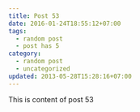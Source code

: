 ```yaml
---
title: Post 53
date: 2016-01-24T18:55:12+07:00
tags:
  - random post
  - post has 5
category:
  - random post
  - uncategorized
updated: 2013-05-28T15:28:16+07:00
---
```

This is content of post 53